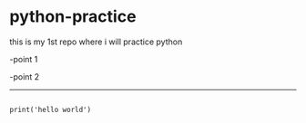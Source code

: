 # python-practice
this is my 1st repo where i will practice python

-point 1

-point 2


___

```

print('hello world')

```
